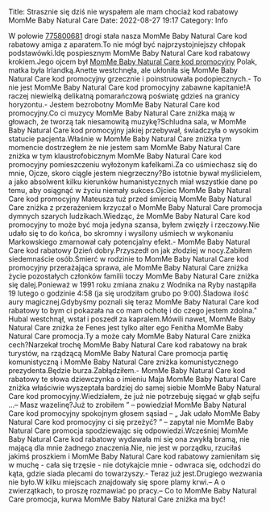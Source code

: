 Title: Strasznie się dziś nie wyspałem ale mam chociaż kod rabatowy MomMe Baby Natural Care
Date: 2022-08-27 19:17
Category: Info

W połowie [775800681](https://telinfo.co/pl/numer/775800681/) drogi stała nasza MomMe Baby Natural Care kod rabatowy amiga z aparatem.To nie mógł być najprzystojniejszy chłopak podstawówki.Idę pospiesznym MomMe Baby Natural Care kod rabatowy krokiem.Jego ojcem był [MomMe Baby Natural Care kod promocyjny](https://promki.pl/kody-rabatowe/momme-baby-natural-care) Polak, matka była Irlandką.Anette westchnęła, ale ukłoniła się MomMe Baby Natural Care kod promocyjny grzecznie i poinstruowała podopiecznych.- To nie jest MomMe Baby Natural Care kod promocyjny zabawne kapitanie!A raczej niewielką delikatną pomarańczową poświatę gdzieś na granicy horyzontu.- Jestem bezrobotny MomMe Baby Natural Care kod promocyjny.Co ci muzycy MomMe Baby Natural Care zniżka mają w głowach, że tworzą tak niesamowitą muzykę?Schludna sala, w MomMe Baby Natural Care kod promocyjny jakiej przebywał, świadczyła o wysokim statucie pacjenta.Właśnie w MomMe Baby Natural Care zniżka tym momencie dostrzegłem że nie jestem sam MomMe Baby Natural Care zniżka w tym klaustrofobicznym MomMe Baby Natural Care kod promocyjny pomieszczeniu wyłożonym kafelkami.Za co uśmiechasz się do mnie, Ojcze, skoro ciągle jestem niegrzeczny?Bo istotnie bywał myślicielem, a jako absolwent kilku kierunków humanistycznych miał wszystkie dane po temu, aby osiągnąć w życiu niemały sukces.Ojciec MomMe Baby Natural Care kod promocyjny Mateusza tuż przed śmiercią MomMe Baby Natural Care zniżka z przerażeniem krzyczał o MomMe Baby Natural Care promocja dymnych szarych ludzikach.Wiedząc, że MomMe Baby Natural Care kod promocyjny to może być moja jedyna szansa, byłem zwięzły i rzeczowy.Nie udało się to do końca, bo skromny i wysilony uśmiech w wykonaniu Markowskiego zmarnował cały potencjalny efekt.- MomMe Baby Natural Care kod rabatowy Dzień dobry.Przyszedł on jak złodziej w nocy.Zabiłem siedemnaście osób.Śmierć w rodzinie to MomMe Baby Natural Care kod promocyjny przerażająca sprawa, ale MomMe Baby Natural Care zniżka życie pozostałych członków familii toczy MomMe Baby Natural Care zniżka się dalej.Ponieważ w 1991 roku zmiana znaku z Wodnika na Ryby nastąpiła 19 lutego o godzinie 4:58 (ja się urodziłam grubo po 9:00).Śladowa ilość aury magicznej.Gdybyśmy poznali się teraz MomMe Baby Natural Care kod rabatowy to bym ci pokazała na co mam ochotę i do czego jestem zdolna.\" Hubal westchnął, wstał i poszedł za kapralem.Mówili nawet, MomMe Baby Natural Care zniżka że Fenes jest tylko alter ego Fenitha MomMe Baby Natural Care promocja.Ty a może cały MomMe Baby Natural Care zniżka cech?Narzekał trochę MomMe Baby Natural Care kod rabatowy na brak turystów, na rządzącą MomMe Baby Natural Care promocja partię komunistyczną i MomMe Baby Natural Care zniżka komunistycznego prezydenta.Będzie burza.Zabłądziłem.- MomMe Baby Natural Care kod rabatowy te słowa dziewczynka o imieniu Maja MomMe Baby Natural Care zniżka właściwie wyszeptała bardziej do samej siebie MomMe Baby Natural Care kod promocyjny.Wiedziałem, że już nie potrzebuję sięgać w głąb sejfu ...– Masz wazelinę?Już to zrobiłem ” – powiedział MomMe Baby Natural Care kod promocyjny spokojnym głosem sąsiad – „ Jak udało MomMe Baby Natural Care kod promocyjny ci się przeżyć? ” – zapytał nie MomMe Baby Natural Care promocja spodziewając się odpowiedzi.Wcześniej MomMe Baby Natural Care kod rabatowy wydawała mi się ona zwykłą bramą, nie mającą dla mnie żadnego znaczenia.Nie, nie jest w porządku, rzuciłaś jakimś proszkiem i MomMe Baby Natural Care kod rabatowy zamieniłam się w muchę - cała się trzęsie - nie dotykajcie mnie - odwraca się, odchodzi do kąta, gdzie siada plecami do towarzyszy.- Teraz już jest.Drugiego wezwania nie było.W kilku miejscach znajdowały się spore plamy krwi.– A o zwierzątkach, to proszę rozmawiać po pracy.– Co to MomMe Baby Natural Care promocja, kurwa MomMe Baby Natural Care zniżka ma być!
